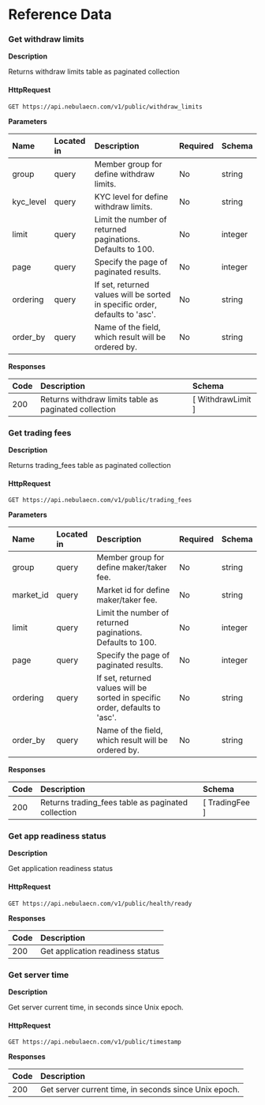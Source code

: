 # Reference Data

####  <a id="public-withdraw_limits"></a>

### Get withdraw limits

**Description**

Returns withdraw limits table as paginated collection

#### HttpRequest

```text
GET https://api.nebulaecn.com/v1/public/withdraw_limits
```

**Parameters**

| Name | Located in | Description | Required | Schema |
| :--- | :--- | :--- | :--- | :--- |
| group | query | Member group for define withdraw limits. | No | string |
| kyc\_level | query | KYC level for define withdraw limits. | No | string |
| limit | query | Limit the number of returned paginations. Defaults to 100. | No | integer |
| page | query | Specify the page of paginated results. | No | integer |
| ordering | query | If set, returned values will be sorted in specific order, defaults to 'asc'. | No | string |
| order\_by | query | Name of the field, which result will be ordered by. | No | string |

**Responses**

| Code | Description | Schema |
| :--- | :--- | :--- |
| 200 | Returns withdraw limits table as paginated collection | \[ WithdrawLimit \] |

### Get trading fees

**Description**

Returns trading\_fees table as paginated collection

#### HttpRequest

```text
GET https://api.nebulaecn.com/v1/public/trading_fees
```

**Parameters**

| Name | Located in | Description | Required | Schema |
| :--- | :--- | :--- | :--- | :--- |
| group | query | Member group for define maker/taker fee. | No | string |
| market\_id | query | Market id for define maker/taker fee. | No | string |
| limit | query | Limit the number of returned paginations. Defaults to 100. | No | integer |
| page | query | Specify the page of paginated results. | No | integer |
| ordering | query | If set, returned values will be sorted in specific order, defaults to 'asc'. | No | string |
| order\_by | query | Name of the field, which result will be ordered by. | No | string |

**Responses**

| Code | Description | Schema |
| :--- | :--- | :--- |
| 200 | Returns trading\_fees table as paginated collection | \[ TradingFee \] |

### Get app readiness status

**Description**

Get application readiness status

#### HttpRequest

```text
GET https://api.nebulaecn.com/v1/public/health/ready
```

**Responses**

| Code | Description |
| :--- | :--- |
| 200 | Get application readiness status |



### Get server time

**Description**

Get server current time, in seconds since Unix epoch.

#### HttpRequest

```text
GET https://api.nebulaecn.com/v1/public/timestamp
```

**Responses**

| Code | Description |
| :--- | :--- |
| 200 | Get server current time, in seconds since Unix epoch. |

